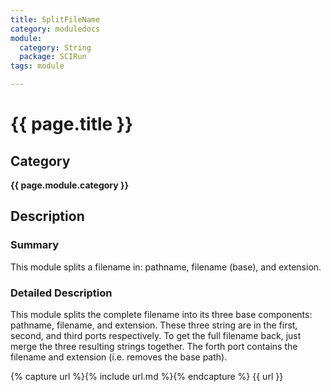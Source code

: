 ```yaml
---
title: SplitFileName
category: moduledocs
module:
  category: String
  package: SCIRun
tags: module

---
```


# {{ page.title }}

## Category

**{{ page.module.category }}**

## Description

### Summary

This module splits a filename in: pathname, filename (base), and extension.

### Detailed Description

This module splits the complete filename into its three base components: pathname, filename, and extension. These three string are in the first, second, and third ports respectively. To get the full filename back, just merge the three resulting strings together. The forth port contains the filename and extension (i.e. removes the base path).

{% capture url %}{% include url.md %}{% endcapture %}
{{ url }}
